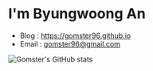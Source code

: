 # I'm Byungwoong An

- Blog : https://gomster96.github.io
- Email : gomster96@gmail.com

![Gomster's GitHub stats](https://github-readme-stats.vercel.app/api?username=gomster96&count_private=true)
